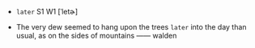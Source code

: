 - `later` S1 W1 [ˈletɚ]



-  The very dew seemed to hang upon the trees `later` into the day than usual, as on the sides of mountains —— walden
